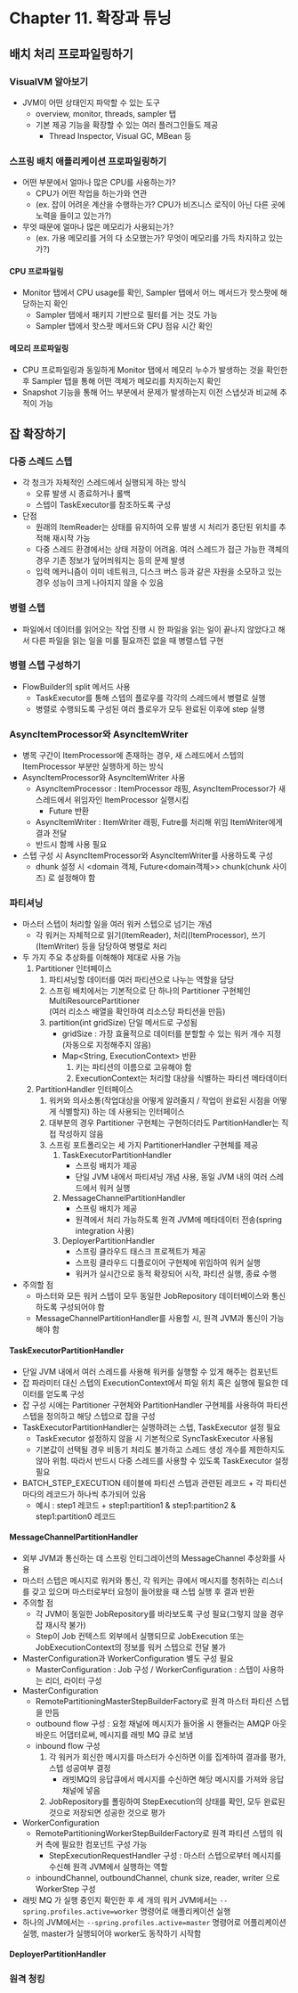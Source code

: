 # Chapter 11. 확장과 튜닝

## 배치 처리 프로파일링하기
### VisualVM 알아보기
- JVM이 어떤 상태인지 파악할 수 있는 도구
  - overview, monitor, threads, sampler 탭
  - 기본 제공 기능을 확장할 수 있는 여러 플러그인들도 제공
    - Thread Inspector, Visual GC, MBean 등

### 스프링 배치 애플리케이션 프로파일링하기
- 어떤 부분에서 얼마나 많은 CPU를 사용하는가?
  - CPU가 어떤 작업을 하는가와 연관
  - (ex. 잡이 어려운 계산을 수행하는가? CPU가 비즈니스 로직이 아닌 다른 곳에 노력을 들이고 있는가?)
- 무엇 때문에 얼마나 많은 메모리가 사용되는가?
  - (ex. 가용 메모리를 거의 다 소모했는가? 무엇이 메모리를 가득 차지하고 있는가?)
#### CPU 프로파일링
- Monitor 탭에서 CPU usage를 확인, Sampler 탭에서 어느 메서드가 핫스팟에 해당하는지 확인
  - Sampler 탭에서 패키지 기반으로 필터를 거는 것도 가능
  - Sampler 탭에서 핫스팟 메서드와 CPU 점유 시간 확인
#### 메모리 프로파일링
- CPU 프로파일링과 동일하게 Monitor 탭에서 메모리 누수가 발생하는 것을 확인한 후 Sampler 탭을 통해 어떤 객체가 메모리를 차지하는지 확인
- Snapshot 기능을 통해 어느 부분에서 문제가 발생하는지 이전 스냅샷과 비교헤 추적이 가능

## 잡 확장하기
### 다중 스레드 스텝
- 각 청크가 자체적인 스레드에서 실행되게 하는 방식
  - 오류 발생 시 종료하거나 롤백
  - 스텝이 TaskExecutor를 참조하도록 구성
- 단점
  - 원래의 ItemReader는 상태를 유지하여 오류 발생 시 처리가 중단된 위치를 추적해 재시작 가능
  - 다중 스레드 환경에서는 상태 저장이 어려움. 여러 스레드가 접근 가능한 객체의 경우 기존 정보가 덮어씌워지는 등의 문제 발생
  - 입력 메커니즘이 이미 네트워크, 디스크 버스 등과 같은 자원을 소모하고 있는 경우 성능이 크게 나아지지 않을 수 있음

### 병렬 스텝
- 파일에서 데이터를 읽어오는 작업 진행 시 한 파일을 읽는 일이 끝나지 않았다고 해서 다른 파일을 읽는 일을 미룰 필요까진 없을 때 병렬스텝 구현

### 병렬 스텝 구성하기
- FlowBuilder의 split 메서드 사용
  - TaskExecutor를 통해 스텝의 플로우를 각각의 스레드에서 병렬로 실행
  - 병렬로 수행되도록 구성된 여러 플로우가 모두 완료된 이후에 step 실행

### AsyncItemProcessor와 AsyncItemWriter
- 병목 구간이 ItemProcessor에 존재하는 경우, 새 스레드에서 스텝의 ItemProcessor 부분만 실행하게 하는 방식
- AsyncItemProcessor와 AsyncItemWriter 사용
  - AsyncItemProcessor : ItemProcessor 래핑, AsyncItemProcessor가 새 스레드에서 위임자인 ItemProcessor 실행시킴
    - Future 반환
  - AsyncItemWriter : ItemWriter 래핑, Futre를 처리해 위임 ItemWriter에게 결과 전달
  - 반드시 함께 사용 필요
- 스텝 구성 시 AsyncItemProcessor와 AsyncItemWriter를 사용하도록 구성
  - dhunk 설정 시 <domain 객체, Future<domain객체>> chunk(chunk 사이즈) 로 설정해야 함

### 파티셔닝
- 마스터 스텝이 처리할 일을 여러 워커 스텝으로 넘기는 개념
  - 각 워커는 자체적으로 읽기(ItemReader), 처리(ItemProcessor), 쓰기(ItemWriter) 등을 담당하여 병렬로 처리
- 두 가지 주요 추상화를 이해해야 제대로 사용 가능
  1. Partitioner 인터페이스
     1. 파티셔닝할 데이터를 여러 파티션으로 나누는 역할을 담당
     2. 스프링 배치에서는 기본적으로 단 하나의 Partitioner 구현체인 MultiResourcePartitioner   
     (여러 리소스 배열을 확인하여 리소스당 파티션을 만듬)
     3. partition(int gridSize) 단일 메서드로 구성됨
        - gridSize : 가장 효율적으로 데이터를 분할할 수 있는 워커 개수 지정(자동으로 지정해주지 않음)
        - Map<String, ExecutionContext> 반환
          1. 키는 파티션의 이름으로 고유해야 함
          2. ExecutionContext는 처리할 대상을 식별하는 파티션 메타데이터
  2. PartitionHandler 인터페이스
     1. 워커와 의사소통(작업대상을 어떻게 알려줄지 / 작업이 완료된 시점을 어떻게 식별할지) 하는 데 사용되는 인터페이스
     2. 대부분의 경우 Partitioner 구현체는 구현하더라도 PartitionHandler는 직접 작성하지 않음
     3. 스프링 포트폴리오는 세 가지 PartitionerHandler 구현체를 제공
        1. TaskExecutorPartitionHandler
           - 스프링 배치가 제공
           - 단일 JVM 내에서 파티셔닝 개념 사용, 동일 JVM 내의 여러 스레드에서 워커 실행
        2. MessageChannelPartitionHandler
           - 스프링 배치가 제공
           - 원격에서 처리 가능하도록 원격 JVM에 메타데이터 전송(spring integration 사용)
        3. DeployerPartitionHandler
           - 스프링 클라우드 태스크 프로젝트가 제공
           - 스프링 클라우드 디플로이어 구현체에 위임하여 워커 실행
           - 워커가 실시간으로 동적 확장되어 시작, 파티션 실행, 종료 수행
- 주의할 점
  - 마스터와 모든 워커 스텝이 모두 동일한 JobRepository 데이터베이스와 통신하도록 구성되어야 함
  - MessageChannelPartitionHandler를 사용할 시, 원격 JVM과 통신이 가능해야 함

#### TaskExecutorPartitionHandler
- 단일 JVM 내에서 여러 스레드를 사용해 워커를 실행할 수 있게 해주는 컴포넌트
- 잡 파라미터 대신 스텝의 ExecutionContext에서 파일 위치 혹은 실행에 필요한 데이터를 얻도록 구성
- 잡 구성 시에는 Partitioner 구현체와 PartitionHandler 구현체를 사용하여 파티션 스텝을 정의하고 해당 스텝으로 잡을 구성
- TaskExecutorPartitionHandler는 실행하려는 스텝, TaskExecutor 설정 필요
  - TaskExecutor 설정하지 않을 시 기본적으로 SyncTaskExecutor 사용됨
  - 기본값이 선택될 경우 비동기 처리도 불가하고 스레드 생성 개수를 제한하지도 않아 위험. 따라서 반드시 다중 스레드를 사용할 수 있도록 TaskExecutor 설정 필요
- BATCH_STEP_EXECUTION 테이블에 파티션 스텝과 관련된 레코드 + 각 파티션마다의 레코드가 하나씩 추가되어 있음
  - 예시 : step1 레코드 + step1:partition1 & step1:partition2 & step1:partition0 레코드

#### MessageChannelPartitionHandler
- 외부 JVM과 통신하는 데 스프링 인티그레이션의 MessageChannel 추상화를 사용
- 마스터 스텝은 메시지로 워커와 통신, 각 워커는 큐에서 메시지를 청취하는 리스너를 갖고 있으며 마스터로부터 요청이 들어왔을 때 스텝 실행 후 결과 반환
- 주의할 점
  - 각 JVM이 동일한 JobRepository를 바라보도록 구성 필요(그렇지 않을 경우 잡 재시작 불가)
  - Step이 Job 컨텍스트 외부에서 실행되므로 JobExecution 또는 JobExecutionContext의 정보를 워커 스텝으로 전달 불가
- MasterConfiguration과 WorkerConfiguration 별도 구성 필요
  - MasterConfiguration : Job 구성 / WorkerConfiguration : 스텝이 사용하는 리더, 라이터 구성
- MasterConfiguration
  - RemotePartitioningMasterStepBuilderFactory로 원격 마스터 파티션 스텝을 만듬
  - outbound flow 구성 : 요청 채널에 메시지가 들어올 시 핸들러는 AMQP 아웃바운드 어댑터로써, 메시지를 래빗 MQ 큐로 보냄
  - inbound flow 구성
    1. 각 워커가 회신한 메시지를 마스터가 수신하면 이를 집계하여 결과를 평가, 스텝 성공여부 결정
       - 래빗MQ의 응답큐에서 메시지를 수신하면 해당 메시지를 가져와 응답 채널에 넣음
    2. JobRepository를 폴링하여 StepExecution의 상태를 확인, 모두 완료된 것으로 저장되면 성공한 것으로 평가
- WorkerConfiguration
  - RemotePartitioningWorkerStepBuilderFactory로 원격 파티션 스텝의 워커 측에 필요한 컴포넌트 구성 가능
    - StepExecutionRequestHandler 구성 : 마스터 스텝으로부터 메시지를 수신해 원격 JVM에서 실행하는 역할
  - inboundChannel, outboundChannel, chunk size, reader, writer 으로 WorkerStep 구성
- 래빗 MQ 가 실행 중인지 확인한 후 세 개의 워커 JVM에서는 ``--spring.profiles.active=worker`` 명령어로 애플리케이션 실행
- 하나의 JVM에서는 ``--spring.profiles.active=master`` 명령어로 어플리케이션 실행, master가 실행되어야 worker도 동작하기 시작함

#### DeployerPartitionHandler
### 원격 청킹